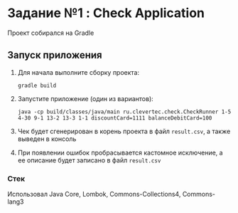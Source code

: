 # Задание №1 : Check Application

Проект собирался на Gradle

## Запуск приложения

1. Для начала выполните сборку проекта:
    ```
    gradle build
    ```

2. Запустите приложение (один из вариантов):
    ```
    java -cp build/classes/java/main ru.clevertec.check.CheckRunner 1-5 4-30 9-1 13-2 13-3 1-1 discountCard=1111 balanceDebitCard=100
    ```

3. Чек будет сгенерирован в корень проекта в файл `result.csv`, а также выведен в консоль


4. При появлении ошибок пробрасывается кастомное исключение, а ее описание будет записано в файл `result.csv`

### Стек
Использовал Java Core, Lombok, Commons-Collections4, Commons-lang3